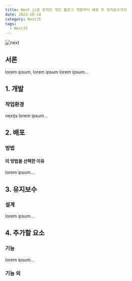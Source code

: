 ```yaml
---
title: Next js로 정적인 개인 블로그 개발부터 배포 후 유지보수까지
date: 2023-10-14
category: NextJS
tags:
  - NextJS
---
```

![next](/next.svg)

## 서론
lorem ipsum, lorem ipsum lorem ipsum...

## 1. 개발
### 작업환경
nextjs lorem ipsum...

## 2. 배포
### 방법
#### 이 방법을 선택한 이유
lorem ipsum...

## 3. 유지보수
### 설계
lorem ipsum...

## 4. 추가할 요소
### 기능
lorem ipsum...
### 기능 외